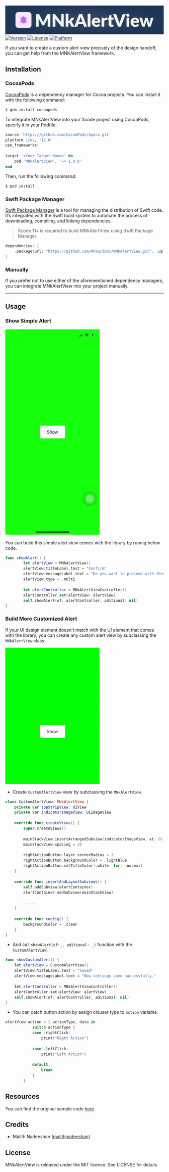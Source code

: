 ![banner](MNkAlertView_Banner.png)
[![Version](https://img.shields.io/cocoapods/v/MNkAlertView.svg?style=flat)](https://cocoapods.org/pods/MNkAlertView)
[![License](https://img.shields.io/cocoapods/l/MNkAlertView.svg?style=flat)](https://cocoapods.org/pods/MNkAlertView)
[![Platform](https://img.shields.io/cocoapods/p/MNkAlertView.svg?style=flat)](https://cocoapods.org/pods/MNkAlertView)

If you want to create a custom alert view precisely of the design handoff, you can get help from the MNKAlertView framework.
<br>

## Installation

### CocoaPods
[CocoaPods](https://cocoapods.org) is a dependency manager for Cocoa projects. You can install it with the following command:

```ruby
$ gem install cocoapods
```
To integrate MNkAlertView into your Xcode project using CocoaPods, specify it in your Podfile:

```ruby
source 'https://github.com/CocoaPods/Specs.git'
platform :ios, '12.0'
use_frameworks!

target '<Your Target Name>' do
    pod 'MNkAlertView', '~> 1.0.0'
end
```
Then, run the following command:
```ruby
$ pod install
```

### Swift Package Manager

[Swift Package Manager](https://swift.org/package-manager/) is a tool for managing the distribution of Swift code. It’s integrated with the Swift build system to automate the process of downloading, compiling, and linking dependencies.

> Xcode 11+ is required to build MNkAlertView using Swift Package Manager.

```Swift
dependencies: [
    .package(url: "https://github.com/MnkGitBox/MNkAlertView.git", .upToNextMajor(from: "1.0.0"))
]
```

### Manually

If you prefer not to use either of the aforementioned dependency managers, you can integrate MNkAlertView into your project manually.

---

## Usage
### **Show Simple Alert**

![simple alert](simple_alert.gif)

You can build this simple alert view comes with the library by runnig below code.

```Swift 
func showAlert() {
        let alertView = MNkAlertView()
        alertView.titleLabel.text = "Confirm"
        alertView.messageLabel.text = "Do you want to proceed with these settings?"
        alertView.type = .multi
        
        let alertController = MNkAlertViewController()
        alertController.set(alertView: alertView)
        self.showAlert(of: alertController, aditional: nil)
}
```

### **Build More Customized Alert**
If your UI design element doesn't match with the UI element that comes with the library, you can create any custom alert view by subclassing the `MNkAlertView` class. 

![custom alert](custom_alert.gif)

- Create `CustomAlertView` view by subclassing the `MNkAlertView`.

```Swift
class CustomAlertView: MNkAlertView {
    private var topStripView: UIView 
    private var indicatorImageView: UIImageView 
    
    override func createViews() {
        super.createViews()
        
        mainStackView.insertArrangedSubview(indicatorImageView, at: 0)
        mainStackView.spacing = 20
        
        rightActionButton.layer.cornerRadius = 3
        rightActionButton.backgroundColor = .lightBlue
        rightActionButton.setTitleColor(.white, for: .normal)
    }
    
    override func insertAndLayoutSubviews() {
        self.addSubview(alertContainer)
        alertContainer.addSubview(mainStackView)

        ......
    }
    
    override func config() {
        backgroundColor = .clear
    }
}
```
- And call `showAlert(of:_, aditional: _)` function with the `CustomAlertView`.

```Swift 
func showCustomAlert() {
    let alertView = CustomAlertView()
    alertView.titleLabel.text = "Saved"
    alertView.messageLabel.text = "New settings save successfully."
        
    let alertController = MNkAlertViewController()
    alertController.set(alertView: alertView)
    self.showAlert(of: alertController, aditional: nil)
}
```

- You can catch button action by assign clouser type to `action` variable.

```Swift 
alertView.action = { actionType, data in
            switch actionType {
            case .rightClick:
                print("Right Action")
                
            case .leftClick:
                print("Left Action")
                
            default:
                break
            }
        }
```

## Resources

You can find the original sample code [here](SampleCode.swift).

## Credits
- Malith Nadeeshan ([malithnadeeshan](https://twitter.com/malithnadeeshan))

## License

MNkAlertView is released under the MIT license. See LICENSE for details.

